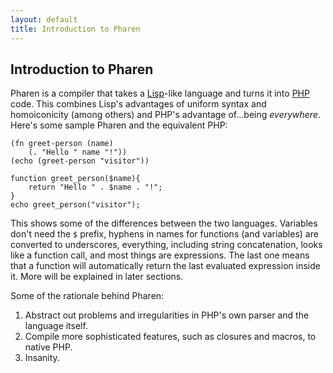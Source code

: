```yaml
---
layout: default
title: Introduction to Pharen
---
```


## Introduction to Pharen ##

Pharen is a compiler that takes a [Lisp](http://en.wikipedia.org/wiki/Lisp_%28programming_language%29)-like
language and turns it into [PHP](http://php.net/) code. This combines Lisp's advantages of uniform syntax and homoiconicity (among others)
and PHP's advantage of...being *everywhere*. Here's some sample Pharen and the equivalent PHP:

```
(fn greet-person (name)
    (. "Hello " name "!"))
(echo (greet-person "visitor"))
```

```
function greet_person($name){
    return "Hello " . $name . "!";
}
echo greet_person("visitor");
```

This shows some of the differences between the two languages. Variables don't need the `$` prefix,
hyphens in names for functions (and variables) are converted to underscores,
everything, including string concatenation, looks like a function call,
and most things are expressions. The last one means that a function will automatically return the 
last evaluated expression inside it. More will be explained in later sections.

Some of the rationale behind Pharen:
1. Abstract out problems and irregularities in PHP's own parser and the language itself.
2. Compile more sophisticated features, such as closures and macros, to native PHP.
3. Insanity.
